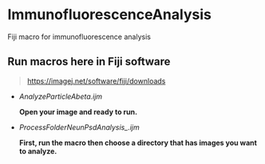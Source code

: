 # ImmunofluorescenceAnalysis
Fiji macro for immunofluorescence analysis

## Run macros here in Fiji software
> https://imagej.net/software/fiji/downloads

- *AnalyzeParticleAbeta.ijm*
  
  **Open your image and ready to run.**

- *ProcessFolderNeunPsdAnalysis_.ijm*
  
  **First, run the macro then choose a directory that has images you want to analyze.**
  
